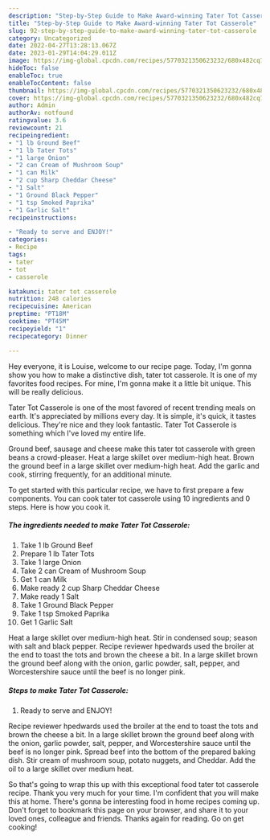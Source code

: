 ```yaml
---
description: "Step-by-Step Guide to Make Award-winning Tater Tot Casserole"
title: "Step-by-Step Guide to Make Award-winning Tater Tot Casserole"
slug: 92-step-by-step-guide-to-make-award-winning-tater-tot-casserole
category: Uncategorized
date: 2022-04-27T13:28:13.067Z
date: 2023-01-29T14:04:29.011Z
image: https://img-global.cpcdn.com/recipes/5770321350623232/680x482cq70/tater-tot-casserole-recipe-main-photo.jpg
hideToc: false
enableToc: true
enableTocContent: false
thumbnail: https://img-global.cpcdn.com/recipes/5770321350623232/680x482cq70/tater-tot-casserole-recipe-main-photo.jpg
cover: https://img-global.cpcdn.com/recipes/5770321350623232/680x482cq70/tater-tot-casserole-recipe-main-photo.jpg
author: Admin
authorAv: notfound
ratingvalue: 3.6
reviewcount: 21
recipeingredient:
- "1 lb Ground Beef"
- "1 lb Tater Tots"
- "1 large Onion"
- "2 can Cream of Mushroom Soup"
- "1 can Milk"
- "2 cup Sharp Cheddar Cheese"
- "1 Salt"
- "1 Ground Black Pepper"
- "1 tsp Smoked Paprika"
- "1 Garlic Salt"
recipeinstructions:

- "Ready to serve and ENJOY!"
categories:
- Recipe
tags:
- tater
- tot
- casserole

katakunci: tater tot casserole 
nutrition: 248 calories
recipecuisine: American
preptime: "PT18M"
cooktime: "PT45M"
recipeyield: "1"
recipecategory: Dinner

---
```



Hey everyone, it is Louise, welcome to our recipe page. Today, I'm gonna show you how to make a distinctive dish, tater tot casserole. It is one of my favorites food recipes. For mine, I'm gonna make it a little bit unique. This will be really delicious.

Tater Tot Casserole is one of the most favored of recent trending meals on earth. It's appreciated by millions every day. It is simple, it's quick, it tastes delicious. They're nice and they look fantastic. Tater Tot Casserole is something which I've loved my entire life.

Ground beef, sausage and cheese make this tater tot casserole with green beans a crowd-pleaser. Heat a large skillet over medium-high heat. Brown the ground beef in a large skillet over medium-high heat. Add the garlic and cook, stirring frequently, for an additional minute.


To get started with this particular recipe, we have to first prepare a few components. You can cook tater tot casserole using 10 ingredients and 0 steps. Here is how you cook it.

<!--inarticleads1-->

##### The ingredients needed to make Tater Tot Casserole:

1. Take 1 lb Ground Beef
1. Prepare 1 lb Tater Tots
1. Take 1 large Onion
1. Take 2 can Cream of Mushroom Soup
1. Get 1 can Milk
1. Make ready 2 cup Sharp Cheddar Cheese
1. Make ready 1 Salt
1. Take 1 Ground Black Pepper
1. Take 1 tsp Smoked Paprika
1. Get 1 Garlic Salt


Heat a large skillet over medium-high heat. Stir in condensed soup; season with salt and black pepper. Recipe reviewer hpedwards used the broiler at the end to toast the tots and brown the cheese a bit. In a large skillet brown the ground beef along with the onion, garlic powder, salt, pepper, and Worcestershire sauce until the beef is no longer pink. 

<!--inarticleads2-->

##### Steps to make Tater Tot Casserole:


1. Ready to serve and ENJOY!

Recipe reviewer hpedwards used the broiler at the end to toast the tots and brown the cheese a bit. In a large skillet brown the ground beef along with the onion, garlic powder, salt, pepper, and Worcestershire sauce until the beef is no longer pink. Spread beef into the bottom of the prepared baking dish. Stir cream of mushroom soup, potato nuggets, and Cheddar. Add the oil to a large skillet over medium heat. 

So that's going to wrap this up with this exceptional food tater tot casserole recipe. Thank you very much for your time. I'm confident that you will make this at home. There's gonna be interesting food in home recipes coming up. Don't forget to bookmark this page on your browser, and share it to your loved ones, colleague and friends. Thanks again for reading. Go on get cooking!

